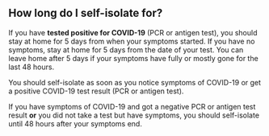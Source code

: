 ##  How long do I self-isolate for?

If you have **tested positive for COVID-19** (PCR or antigen test), you should
stay at home for 5 days from when your symptoms started. If you have no
symptoms, stay at home for 5 days from the date of your test. You can leave
home after 5 days if your symptoms have fully or mostly gone for the last 48
hours.

You should self-isolate as soon as you notice symptoms of COVID-19 or get a
positive COVID-19 test result (PCR or antigen test).

If you have symptoms of COVID-19 and got a negative PCR or antigen test result
**or** you did not take a test but have symptoms, you should self-isolate
until 48 hours after your symptoms end.
